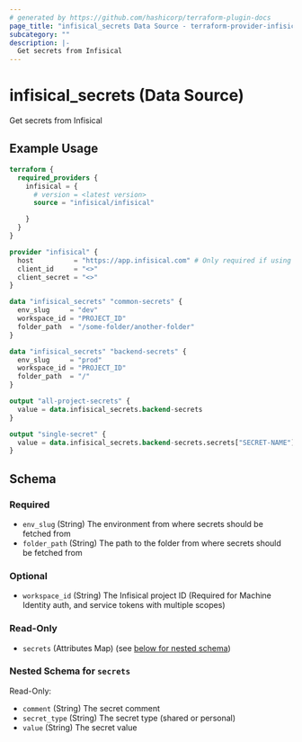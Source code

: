 ```yaml
---
# generated by https://github.com/hashicorp/terraform-plugin-docs
page_title: "infisical_secrets Data Source - terraform-provider-infisical"
subcategory: ""
description: |-
  Get secrets from Infisical
---
```


# infisical_secrets (Data Source)

Get secrets from Infisical

## Example Usage

```terraform
terraform {
  required_providers {
    infisical = {
      # version = <latest version>
      source = "infisical/infisical"

    }
  }
}

provider "infisical" {
  host          = "https://app.infisical.com" # Only required if using self hosted instance of Infisical, default is https://app.infisical.com
  client_id     = "<>"
  client_secret = "<>"
}

data "infisical_secrets" "common-secrets" {
  env_slug     = "dev"
  workspace_id = "PROJECT_ID"
  folder_path  = "/some-folder/another-folder"
}

data "infisical_secrets" "backend-secrets" {
  env_slug     = "prod"
  workspace_id = "PROJECT_ID"
  folder_path  = "/"
}

output "all-project-secrets" {
  value = data.infisical_secrets.backend-secrets
}

output "single-secret" {
  value = data.infisical_secrets.backend-secrets.secrets["SECRET-NAME"]
}
```

<!-- schema generated by tfplugindocs -->
## Schema

### Required

- `env_slug` (String) The environment from where secrets should be fetched from
- `folder_path` (String) The path to the folder from where secrets should be fetched from

### Optional

- `workspace_id` (String) The Infisical project ID (Required for Machine Identity auth, and service tokens with multiple scopes)

### Read-Only

- `secrets` (Attributes Map) (see [below for nested schema](#nestedatt--secrets))

<a id="nestedatt--secrets"></a>
### Nested Schema for `secrets`

Read-Only:

- `comment` (String) The secret comment
- `secret_type` (String) The secret type (shared or personal)
- `value` (String) The secret value
